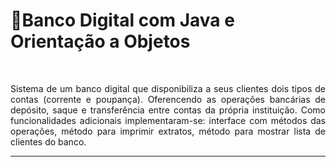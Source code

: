 # 🏧Banco Digital com Java e Orientação a Objetos
</br>
<p align="justify">
Sistema de um banco digital que disponibiliza a seus clientes dois tipos de contas (corrente e poupança). Oferencendo as operações bancárias de depósito, saque e transferência entre contas da própria instituição. Como funcionalidades adicionais implementaram-se: interface com métodos das operações, método para imprimir extratos, método para mostrar lista de clientes do banco. 
</p>

---  